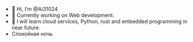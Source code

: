- 👋 Hi, I’m @Ai31024
- 🌱 Currently working on Web development.
- 👀 I will learn cloud services, Python, rust and embedded programming in near future.
- Спокойная ночь

<!---
Ai31024/Ai31024 is a ✨ special ✨ repository because its `README.md` (this file) appears on your GitHub profile.
You can click the Preview link to take a look at your changes.
--->
